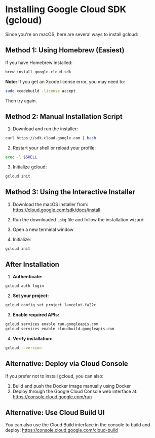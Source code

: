 # Installing Google Cloud SDK (gcloud)

Since you're on macOS, here are several ways to install gcloud:

## Method 1: Using Homebrew (Easiest)

If you have Homebrew installed:

```bash
brew install google-cloud-sdk
```

**Note:** If you get an Xcode license error, you may need to:
```bash
sudo xcodebuild -license accept
```

Then try again.

## Method 2: Manual Installation Script

1. Download and run the installer:
```bash
curl https://sdk.cloud.google.com | bash
```

2. Restart your shell or reload your profile:
```bash
exec -l $SHELL
```

3. Initialize gcloud:
```bash
gcloud init
```

## Method 3: Using the Interactive Installer

1. Download the macOS installer from:
   https://cloud.google.com/sdk/docs/install

2. Run the downloaded `.pkg` file and follow the installation wizard

3. Open a new terminal window

4. Initialize:
```bash
gcloud init
```

## After Installation

1. **Authenticate:**
```bash
gcloud auth login
```

2. **Set your project:**
```bash
gcloud config set project lancelot-fa22c
```

3. **Enable required APIs:**
```bash
gcloud services enable run.googleapis.com
gcloud services enable cloudbuild.googleapis.com
```

4. **Verify installation:**
```bash
gcloud --version
```

## Alternative: Deploy via Cloud Console

If you prefer not to install gcloud, you can also:

1. Build and push the Docker image manually using Docker
2. Deploy through the Google Cloud Console web interface at:
   https://console.cloud.google.com/run

## Alternative: Use Cloud Build UI

You can also use the Cloud Build interface in the console to build and deploy:
https://console.cloud.google.com/cloud-build

